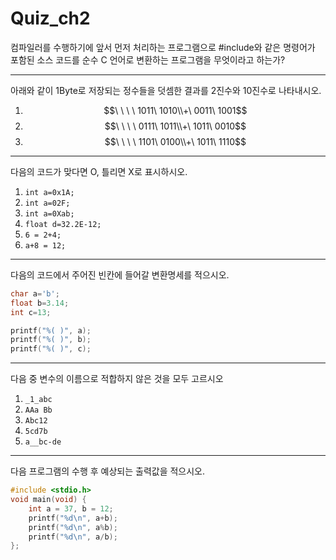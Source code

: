 # Quiz\_ch2

컴파일러를 수행하기에 앞서 먼저 처리하는 프로그램으로 #include와 같은 명령어가 포함된 소스 코드를 순수 C 언어로 변환하는 프로그램을 무엇이라고 하는가?



***

아래와 같이 1Byte로 저장되는 정수들을 덧셈한 결과를 2진수와 10진수로 나타내시오.

1. $$\ \ \ \ 1011\ 1010\\+\ 0011\ 1001$$ &#x20;
2. $$\ \ \ \ 0111\ 1011\\+\ 1011\ 0010$$
3. $$\ \ \ \ 1101\ 0100\\+\ 1011\ 1110$$

***

다음의 코드가 맞다면 O, 틀리면 X로 표시하시오.

1. `int a=0x1A;`
2. `int a=02F;`
3. `int a=0Xab;`
4. `float d=32.2E-12;`
5. `6 = 2+4;`
6. `a+8 = 12;`

***

다음의 코드에서 주어진 빈칸에 들어갈 변환명세를 적으시오.

```c
char a='b';
float b=3.14;
int c=13;

printf("%( )", a);
printf("%( )", b);
printf("%( )", c);
```

***

다음 중 변수의 이름으로 적합하지 않은 것을 모두 고르시오

1. `_1_abc`
2. `AAa Bb`
3. `Abc12`
4. `5cd7b`
5. `a__bc-de`

***

다음 프로그램의 수행 후 예상되는 출력값을 적으시오.

```c
#include <stdio.h>
void main(void) {
    int a = 37, b = 12;
    printf("%d\n", a+b);
    printf("%d\n", a%b);
    printf("%d\n", a/b);
};
```

